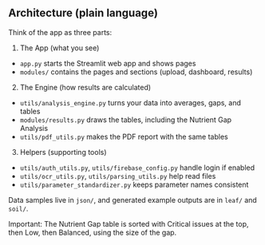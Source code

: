## Architecture (plain language)

Think of the app as three parts:

1) The App (what you see)
- `app.py` starts the Streamlit web app and shows pages
- `modules/` contains the pages and sections (upload, dashboard, results)

2) The Engine (how results are calculated)
- `utils/analysis_engine.py` turns your data into averages, gaps, and tables
- `modules/results.py` draws the tables, including the Nutrient Gap Analysis
- `utils/pdf_utils.py` makes the PDF report with the same tables

3) Helpers (supporting tools)
- `utils/auth_utils.py`, `utils/firebase_config.py` handle login if enabled
- `utils/ocr_utils.py`, `utils/parsing_utils.py` help read files
- `utils/parameter_standardizer.py` keeps parameter names consistent

Data samples live in `json/`, and generated example outputs are in `leaf/` and `soil/`.

Important: The Nutrient Gap table is sorted with Critical issues at the top, then Low, then Balanced, using the size of the gap.

